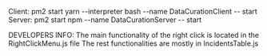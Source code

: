 Client: pm2 start yarn --interpreter bash --name DataCurationClient -- start 
Server: pm2 start npm --name DataCurationServer -- start


DEVELOPERS INFO:
The main functionality of the right click is located in the RightClickMenu.js file
The rest functionalities are mostly in IncidentsTable.js
